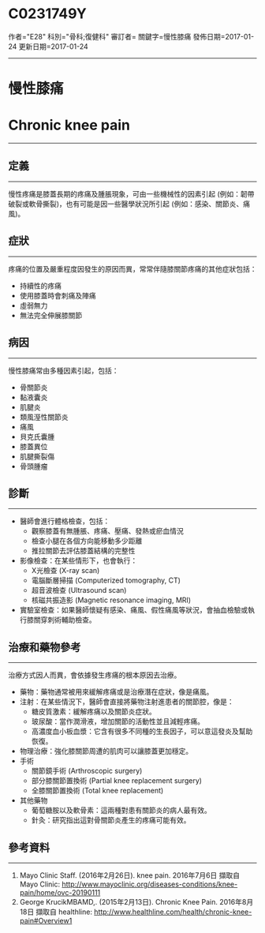 # C0231749Y
作者="E28"
科別="骨科;復健科"
審訂者=
關鍵字=慢性膝痛
發佈日期=2017-01-24
更新日期=2017-01-24

----------
# 慢性膝痛
# Chronic knee pain
----------
## 定義
----------

慢性疼痛是膝蓋長期的疼痛及腫脹現象，可由一些機械性的因素引起 (例如：韌帶破裂或軟骨撕裂)，也有可能是因一些醫學狀況所引起 (例如：感染、關節炎、痛風)。

## 症狀
----------

疼痛的位置及嚴重程度因發生的原因而異，常常伴隨膝關節疼痛的其他症狀包括：

- 持續性的疼痛
- 使用膝蓋時會刺痛及陣痛
- 虛弱無力
- 無法完全伸展膝關節
## 病因
----------

慢性膝痛常由多種因素引起，包括：

- 骨關節炎
- 黏液囊炎
- 肌腱炎
- 類風溼性關節炎
- 痛風
- 貝克氏囊腫
- 膝蓋異位
- 肌腱撕裂傷
- 骨頭腫瘤
## 診斷
----------
- 醫師會進行體格檢查，包括：
  - 觀察膝蓋有無腫脹、疼痛、壓痛、發熱或瘀血情況
  - 檢查小腿在各個方向能移動多少距離
  - 推拉關節去評估膝蓋結構的完整性
- 影像檢查：在某些情形下，也會執行：
  - X光檢查 (X-ray scan)
  - 電腦斷層掃描 (Computerized tomography, CT)
  - 超音波檢查 (Ultrasound scan)
  - 核磁共振造影 (Magnetic resonance imaging, MRI)
- 實驗室檢查：如果醫師懷疑有感染、痛風、假性痛風等狀況，會抽血檢驗或執行膝關穿刺術輔助檢查。
## 治療和藥物參考
----------

治療方式因人而異，會依據發生疼痛的根本原因去治療。

- 藥物：藥物通常被用來緩解疼痛或是治療潛在症狀，像是痛風。
- 注射：在某些情況下，醫師會直接將藥物注射進患者的關節腔，像是：
  - 糖皮質激素：緩解疼痛以及關節炎症狀。
  - 玻尿酸：當作潤滑液，增加關節的活動性並且減輕疼痛。
  - 高濃度血小板血漿：它含有很多不同種的生長因子，可以意這發炎及幫助恢復。
- 物理治療：強化膝關節周遭的肌肉可以讓膝蓋更加穩定。
- 手術
  - 關節鏡手術 (Arthroscopic surgery)
  - 部分膝關節置換術 (Partial knee replacement surgery)
  - 全膝關節置換術 (Total knee replacement)
- 其他藥物
  - 葡萄糖胺以及軟骨素：這兩種對患有關節炎的病人最有效。
  - 針灸：研究指出這對骨關節炎產生的疼痛可能有效。
## 參考資料
----------
1. Mayo Clinic Staff. (2016年2月26日). knee pain. 2016年7月6日 擷取自 Mayo Clinic: 
  http://www.mayoclinic.org/diseases-conditions/knee-pain/home/ovc-20190111
2. George KrucikMBAMD,. (2015年2月13日). Chronic Knee Pain. 2016年8月18日 擷取自 healthline: 
  http://www.healthline.com/health/chronic-knee-pain#Overview1


